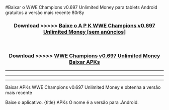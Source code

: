 #Baixar o WWE Champions v0.697 Unlimited Money   para tablets Android gratuitos a versão mais recente 80r8y


<div align="center">
<h3>Download >>>>> <a href="https://pt-web.web.app/?pt= WWE Champions v0.697 Unlimited Money ">Baixe o A P K WWE Champions v0.697 Unlimited Money  [sem anúncios]</a></h3><br>

<h3>Download >>>>> <a href="https://pt-web.web.app/?pt= WWE Champions v0.697 Unlimited Money ">WWE Champions v0.697 Unlimited Money  Baixar APKs</a></h3>
</div>

----------------------------------------------------------

----------------------------------------------------------

----------------------------------------------------------

Baixar APKs WWE Champions v0.697 Unlimited Money  e obtenha a versão mais recente

Baixe o aplicativo. {title} APKs O nome é a versão para .Android.


